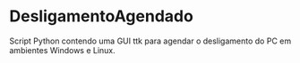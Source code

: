 # DesligamentoAgendado
Script Python contendo uma GUI ttk para agendar o desligamento do PC em ambientes Windows e Linux.
